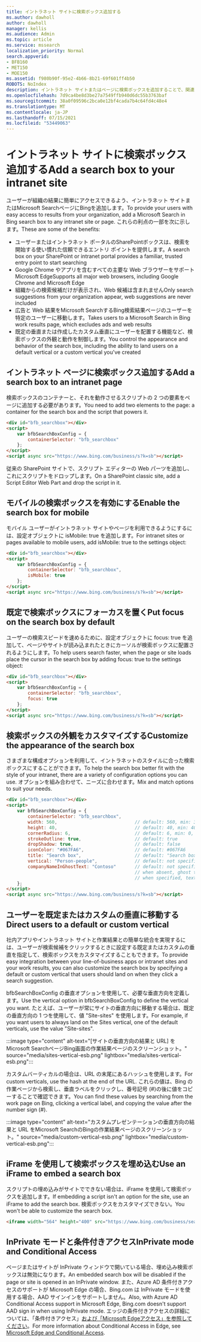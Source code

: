 ```yaml
---
title: イントラネット サイトに検索ボックス追加する
ms.author: dawholl
author: dawholl
manager: kellis
ms.audience: Admin
ms.topic: article
ms.service: mssearch
localization_priority: Normal
search.appverid:
- BFB160
- MET150
- MOE150
ms.assetid: f980b90f-95e2-4b66-8b21-69f601ff4b50
ROBOTS: NoIndex
description: イントラネット サイトまたはページに検索ボックスを追加することで、関連する検索候補を取得し、Microsoft Search検索結果を迅速に検索できます。
ms.openlocfilehash: 7d9ca4be8d3be27a7549ffb940d6dc55b3763baf
ms.sourcegitcommit: 38a0f09596c2bca0e12bf4cada7b4c64fd4c48e4
ms.translationtype: MT
ms.contentlocale: ja-JP
ms.lasthandoff: 07/15/2021
ms.locfileid: "53449063"
---
```

# <a name="add-a-search-box-to-your-intranet-site"></a><span data-ttu-id="239a1-103">イントラネット サイトに検索ボックス追加する</span><span class="sxs-lookup"><span data-stu-id="239a1-103">Add a search box to your intranet site</span></span>

<span data-ttu-id="239a1-104">ユーザーが組織の結果に簡単にアクセスできるよう、イントラネット サイトまたはMicrosoft SearchページにBingを追加します。</span><span class="sxs-lookup"><span data-stu-id="239a1-104">To provide your users with easy access to results from your organization, add a Microsoft Search in Bing search box to any intranet site or page.</span></span> <span data-ttu-id="239a1-105">これらの利点の一部を次に示します。</span><span class="sxs-lookup"><span data-stu-id="239a1-105">These are some of the benefits:</span></span>

- <span data-ttu-id="239a1-106">ユーザーまたはイントラネット ポータルのSharePointボックスは、検索を開始する使い慣れた信頼できるエントリ ポイントを提供します。</span><span class="sxs-lookup"><span data-stu-id="239a1-106">A search box on your SharePoint or intranet portal provides a familiar, trusted entry point to start searching</span></span>
- <span data-ttu-id="239a1-107">Google Chrome やアプリを含むすべての主要な Web ブラウザーをサポートMicrosoft Edge</span><span class="sxs-lookup"><span data-stu-id="239a1-107">Supports all major web browsers, including Google Chrome and Microsoft Edge</span></span>
- <span data-ttu-id="239a1-108">組織からの検索候補だけが表示され、Web 候補は含まれません</span><span class="sxs-lookup"><span data-stu-id="239a1-108">Only search suggestions from your organization appear, web suggestions are never included</span></span>
- <span data-ttu-id="239a1-109">広告と Web 結果をMicrosoft SearchするBing検索結果ページのユーザーを特定のユーザーに移動します。</span><span class="sxs-lookup"><span data-stu-id="239a1-109">Takes users to a Microsoft Search in Bing work results page, which excludes ads and web results</span></span>
- <span data-ttu-id="239a1-110">既定の垂直または作成したカスタム垂直にユーザーを配置する機能など、検索ボックスの外観と動作を制御します。</span><span class="sxs-lookup"><span data-stu-id="239a1-110">You control the appearance and behavior of the search box, including the ability to land users on a default vertical or a custom vertical you've created</span></span>
  
## <a name="add-a-search-box-to-an-intranet-page"></a><span data-ttu-id="239a1-111">イントラネット ページに検索ボックス追加する</span><span class="sxs-lookup"><span data-stu-id="239a1-111">Add a search box to an intranet page</span></span>

<span data-ttu-id="239a1-112">検索ボックスのコンテナーと、それを動作させるスクリプトの 2 つの要素をページに追加する必要があります。</span><span class="sxs-lookup"><span data-stu-id="239a1-112">You need to add two elements to the page: a container for the search box and the script that powers it.</span></span>
  
```html
<div id="bfb_searchbox"></div>
<script>
    var bfbSearchBoxConfig = {
        containerSelector: "bfb_searchbox"
    };
</script>
<script async src="https://www.bing.com/business/s?k=sb"></script>
```

<span data-ttu-id="239a1-113">従来の SharePoint サイトで、スクリプト エディターの Web パーツを追加し、これにスクリプトをドロップします。</span><span class="sxs-lookup"><span data-stu-id="239a1-113">On a SharePoint classic site, add a Script Editor Web Part and drop the script in it.</span></span>
  
## <a name="enable-the-search-box-for-mobile"></a><span data-ttu-id="239a1-114">モバイルの検索ボックスを有効にする</span><span class="sxs-lookup"><span data-stu-id="239a1-114">Enable the search box for mobile</span></span>

<span data-ttu-id="239a1-115">モバイル ユーザーがイントラネット サイトやページを利用できるようにするには、設定オブジェクトに isMobile: true を追加します。</span><span class="sxs-lookup"><span data-stu-id="239a1-115">For intranet sites or pages available to mobile users, add isMobile: true to the settings object:</span></span>
  
```html
<div id="bfb_searchbox"></div>
<script>
    var bfbSearchBoxConfig = {
        containerSelector: "bfb_searchbox", 
        isMobile: true
    };
</script>
<script async src="https://www.bing.com/business/s?k=sb"></script>
```

## <a name="put-focus-on-the-search-box-by-default"></a><span data-ttu-id="239a1-116">既定で検索ボックスにフォーカスを置く</span><span class="sxs-lookup"><span data-stu-id="239a1-116">Put focus on the search box by default</span></span>

<span data-ttu-id="239a1-117">ユーザーの検索スピードを速めるために、設定オブジェクトに focus: true を追加して、ページやサイトが読み込まれたときにカーソルが検索ボックスに配置されるようにします。</span><span class="sxs-lookup"><span data-stu-id="239a1-117">To help users search faster, when the page or site loads place the cursor in the search box by adding focus: true to the settings object:</span></span>
  
```html
<div id="bfb_searchbox"></div>
<script>
    var bfbSearchBoxConfig = {
        containerSelector: "bfb_searchbox",
        focus: true
    };
</script>
<script async src="https://www.bing.com/business/s?k=sb"></script>
```

## <a name="customize-the-appearance-of-the-search-box"></a><span data-ttu-id="239a1-118">検索ボックスの外観をカスタマイズする</span><span class="sxs-lookup"><span data-stu-id="239a1-118">Customize the appearance of the search box</span></span> 

<span data-ttu-id="239a1-119">さまざまな構成オプションを利用して、イントラネットのスタイルに合った検索ボックスにすることができます。</span><span class="sxs-lookup"><span data-stu-id="239a1-119">To help the search box better fit with the style of your intranet, there are a variety of configuration options you can use.</span></span> <span data-ttu-id="239a1-120">オプションを組み合わせて、ニーズに合わせます。</span><span class="sxs-lookup"><span data-stu-id="239a1-120">Mix and match options to suit your needs.</span></span>

```html
<div id="bfb_searchbox"></div>
<script>
    var bfbSearchBoxConfig = {
        containerSelector: "bfb_searchbox",
        width: 560,                             // default: 560, min: 360, max: 650
        height: 40,                             // default: 40, min: 40, max: 72
        cornerRadius: 6,                        // default: 6, min: 0, max: 25                                   
        strokeOutline: true,                    // default: true
        dropShadow: true,                       // default: false
        iconColor: "#067FA6",                   // default: #067FA6
        title: "Search box",                    // default: "Search box"
        vertical: "Person-people",              // default: not specified, search box directs to the All vertical on the WORK results page
        companyNameInGhostText: "Contoso"       // default: not specified
                                                // when absent, ghost text will be "Search work"
                                                // when specified, text will be "Search <companyNameInGhostText>"
    };
</script>
<script async src="https://www.bing.com/business/s?k=sb"></script>
```

## <a name="direct-users-to-a-default-or-custom-vertical"></a><span data-ttu-id="239a1-121">ユーザーを既定またはカスタムの垂直に移動する</span><span class="sxs-lookup"><span data-stu-id="239a1-121">Direct users to a default or custom vertical</span></span>

<span data-ttu-id="239a1-122">社内アプリやイントラネット サイトと作業結果との簡単な統合を実現するには、ユーザーが検索候補をクリックするときに設定する既定またはカスタムの垂直を指定して、検索ボックスをカスタマイズすることもできます。</span><span class="sxs-lookup"><span data-stu-id="239a1-122">To provide easy integration between your line-of-business apps or intranet sites and your work results, you can also customize the search box by specifying a default or custom vertical that users should land on when they click a search suggestion.</span></span>

<span data-ttu-id="239a1-123">bfbSearchBoxConfig の垂直オプションを使用して、必要な垂直方向を定義します。</span><span class="sxs-lookup"><span data-stu-id="239a1-123">Use the vertical option in bfbSearchBoxConfig to define the vertical you want.</span></span> <span data-ttu-id="239a1-124">たとえば、ユーザーが常にサイトの垂直方向に移動する場合は、既定の垂直方向の 1 つを使用して、値 "Site-sites" を使用します。</span><span class="sxs-lookup"><span data-stu-id="239a1-124">For example, if you want users to always land on the Sites vertical, one of the default verticals, use the value "Site-sites".</span></span>

:::image type="content" alt-text="[サイトの垂直方向の結果と URL] をMicrosoft SearchページBing画面の作業結果ページのスクリーンショット。" source="media/sites-vertical-esb.png" lightbox="media/sites-vertical-esb.png":::

<span data-ttu-id="239a1-126">カスタムバーティカルの場合は、URL の末尾にあるハッシュを使用します。</span><span class="sxs-lookup"><span data-stu-id="239a1-126">For custom verticals, use the hash at the end of the URL.</span></span> <span data-ttu-id="239a1-127">これらの値は、Bing の作業ページから検索し、垂直ラベルをクリックし、番号記号 (#)の後に値をコピーすることで確認できます。</span><span class="sxs-lookup"><span data-stu-id="239a1-127">You can find these values by searching from the work page on Bing, clicking a vertical label, and copying the value after the number sign (#).</span></span>

:::image type="content" alt-text="カスタムプレゼンテーションの垂直方向の結果と URL をMicrosoft SearchのBingの作業結果ページのスクリーンショット。" source="media/custom-vertical-esb.png" lightbox="media/custom-vertical-esb.png":::

## <a name="use-an-iframe-to-embed-a-search-box"></a><span data-ttu-id="239a1-129">iFrame を使用して検索ボックスを埋め込む</span><span class="sxs-lookup"><span data-stu-id="239a1-129">Use an iFrame to embed a search box</span></span>

<span data-ttu-id="239a1-130">スクリプトの埋め込みがサイトでできない場合は、iFrame を使用して検索ボックスを追加します。</span><span class="sxs-lookup"><span data-stu-id="239a1-130">If embedding a script isn't an option for the site, use an iFrame to add the search box.</span></span> <span data-ttu-id="239a1-131">検索ボックスをカスタマイズできない。</span><span class="sxs-lookup"><span data-stu-id="239a1-131">You won't be able to customize the search box.</span></span>
  
```html
<iframe width="564" height="400" src="https://www.bing.com/business/searchbox"></iframe>
```

## <a name="inprivate-mode-and-conditional-access"></a><span data-ttu-id="239a1-132">InPrivate モードと条件付きアクセス</span><span class="sxs-lookup"><span data-stu-id="239a1-132">InPrivate mode and Conditional Access</span></span>

<span data-ttu-id="239a1-133">ページまたはサイトが InPrivate ウィンドウで開いている場合、埋め込み検索ボックスは無効になります。</span><span class="sxs-lookup"><span data-stu-id="239a1-133">An embedded search box will be disabled if the page or site is opened in an InPrivate window.</span></span> <span data-ttu-id="239a1-134">また、Azure AD 条件付きアクセスのサポートが Microsoft Edge の場合、Bing.com は InPrivate モードを使用する場合、AAD サインインをサポートしません。</span><span class="sxs-lookup"><span data-stu-id="239a1-134">Also, with Azure AD Conditional Access support in Microsoft Edge, Bing.com doesn't support AAD sign in when using InPrivate mode.</span></span> <span data-ttu-id="239a1-135">エッジの条件付きアクセスの詳細については、「条件付きアクセス」[および「Microsoft Edgeアクセス」を参照してください](/deployedge/ms-edge-security-conditional-access#accessing-conditional-access-protected-resources-in-microsoft-edge)。</span><span class="sxs-lookup"><span data-stu-id="239a1-135">For more information about Conditional Access in Edge, see [Microsoft Edge and Conditional Access](/deployedge/ms-edge-security-conditional-access#accessing-conditional-access-protected-resources-in-microsoft-edge).</span></span> 

